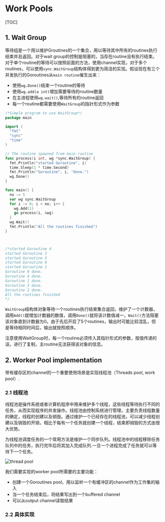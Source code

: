 # Work Pools

[TOC]

## 1. Wait Group

等待组是一个用以维护Groutines的一个集合，用以等待其中所有的routines执行结束并且返回。对于wait group的控制是阻塞的，当存在routine没有执行结束。对于单个routine的等待可以按照前面的方法，使用channel实现，对于多个routines，可以使用`sync.WaitGroup`结构体得到更为简洁的实现。假设现在有三个并发执行的Goroutines从`main routine`催生出来：

+ 使用`wg.Done()`结束一个routine的等待
+ 使用`wg.add(a int)`增加需要等待的routine数量
+ 在主进程使用`wg.wait()`,等待所有的routine返回
+ 每一个routine都需要使用`WaitGroup`的指针形式作为参数

```go
/*Simple program to use WaitGroup*/
package main

import (
  "fmt"
  "sync"
  "time"
)

// The routine spawned from main routine
func process(i int, wg *sync.WaitGroup) {
  fmt.Println("started Goroutine", i)
  time.Sleep(1 * time.Second)
  fmt.Println("Goroutine", i, "done.")
  wg.Done()
}

func main() {
  no := 5
  var wg sync.WaitGroup
  for i := 0; i < no; i++ {
    wg.Add(1)
    go process(i, &wg)
  }
  wg.Wait()
  fmt.Println("All the routines finished")
}



/*started Goroutine 4
started Goroutine 2
started Goroutine 3
started Goroutine 0
started Goroutine 1
Goroutine 0 done.
Goroutine 4 done.
Goroutine 1 done.
Goroutine 3 done.
Goroutine 2 done.
All the routines finished
*/
```

`WaitGroup`结构体对象等待一个routines执行结束集合返回，维护了一个计数器，调用`Add()`就增加计数器的数值，调用`Done()`就将该计数值减一，`Wait()`方法阻塞该对象直到计数器为0。由于先后开启了5个routines，输出时可能比较混乱，但是等待相同时间后，输出就按照顺序。

注意使用WaitGroup时，每一个routine必须传入其指针形式的参数，按值传递的话，进行了复制，主routine无法获得该对象的信息。

## 2. Worker Pool implementation

带有缓存区的channel的一个重要使用场景是实现线程池（Threads pool, work pool）.

### 2.1 线程池

线程池是操作系统或者计算机程序中用来维护多个线程，这些线程等待执行不同的任务，从而实现程序的并发操作。线程池由控制系统进行管理，主要负责线程数量的确定，线程的创建以及销毁。通过维护一个已经存在的线程池，可以减少线程创建以及销毁的开销，相比于每有一个任务就创建一个线程，结束即销毁的方式由很大优势。

为线程池调度任务的一个常用方法是维护一个同步队列。线程池中的线程移除任务队列中的任务，执行完毕后将其加入完成队列.一旦一个进程完成了任务就可以等待下一个任务。

![thread pool](https://upload.wikimedia.org/wikipedia/commons/0/0c/Thread_pool.svg)

我们需要实现的worker pool所需要的主要功能：

+ 创建一个Goroutines pool，用以监听一个有缓冲区的channel作为工作集的输入
+ 当一个任务结束后，将结果写出到一个buffered channel
+ 可以从output channel读取结果

### 2.2 具体实现

